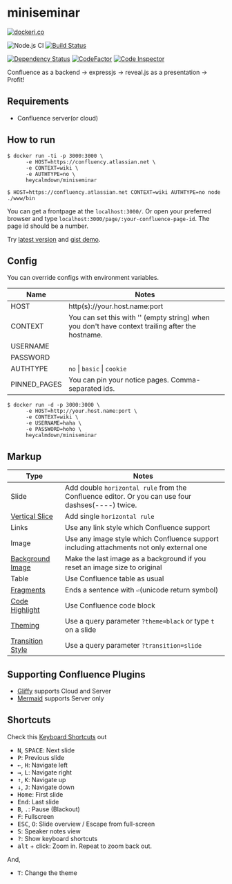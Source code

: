# miniseminar

[![dockeri.co](http://dockeri.co/image/heycalmdown/miniseminar)](https://registry.hub.docker.com/heycalmdown/miniseminar/)

![Node.js CI](https://github.com/heycalmdown/miniseminar/workflows/Node.js%20CI/badge.svg)
[![Build Status](https://travis-ci.org/heycalmdown/miniseminar.svg?branch=release-1.0)](https://travis-ci.org/heycalmdown/miniseminar)

[![Dependency Status](https://david-dm.org/heycalmdown/miniseminar/status.svg)](https://david-dm.org/heycalmdown/miniseminar)
[![CodeFactor](https://www.codefactor.io/repository/github/heycalmdown/miniseminar/badge)](https://www.codefactor.io/repository/github/heycalmdown/miniseminar)
[![Code Inspector](https://www.code-inspector.com/project/2465/status/svg)](https://www.code-inspector.com/project/dashboard/2465)


Confluence as a backend -> expressjs -> reveal.js as a presentation -> Profit!

## Requirements

* Confluence server(or cloud)

## How to run

```
$ docker run -ti -p 3000:3000 \
      -e HOST=https://confluency.atlassian.net \
      -e CONTEXT=wiki \
      -e AUTHTYPE=no \
      heycalmdown/miniseminar
```

```
$ HOST=https://confluency.atlassian.net CONTEXT=wiki AUTHTYPE=no node ./www/bin
```

You can get a frontpage at the `localhost:3000/`. Or open your preferred browser and type `localhost:3000/page/:your-confluence-page-id`. The page id should be a number.

Try [latest version](https://p4tc6mjgf2.execute-api.us-east-1.amazonaws.com/staging/) and [gist demo](https://p4tc6mjgf2.execute-api.us-east-1.amazonaws.com/staging/gist/heycalmdown/4a34ed420bdbffefa91b576dc9b8a6c3#/).

## Config

You can override configs with environment variables.

Name         | Notes
------------ | -----
HOST         | http(s)://your.host.name:port
CONTEXT      | You can set this with '' (empty string) when you don't have context trailing after the hostname.
USERNAME     |
PASSWORD     |
AUTHTYPE     | `no` \| `basic` \| `cookie`
PINNED_PAGES | You can pin your notice pages. Comma-separated ids. 
 
```
$ docker run -d -p 3000:3000 \
      -e HOST=http://your.host.name:port \
      -e CONTEXT=wiki \
      -e USERNAME=haha \
      -e PASSWORD=hoho \
      heycalmdown/miniseminar
```

## Markup

Type             | Notes
---------------- | -----
Slide            | Add double `horizontal rule` from the Confluence editor. Or you can use four dashses(----) twice.
[Vertical Slice](https://revealjs.com/#/2)   | Add single `horizontal rule`
Links            | Use any link style which Confluence support
Image            | Use any image style which Confluence support including attachments not only external one
[Background Image](https://revealjs.com/#/10/1) | Make the last image as a background if you reset an image size to original
Table            | Use Confluence table as usual
[Fragments](https://revealjs.com/#/fragments)        | Ends a sentence with `⏎`(unicode return symbol)
[Code Highlight](https://revealjs.com/#/13) | Use Confluence code block |
[Theming](https://revealjs.com/#/themes)          | Use a query parameter `?theme=black` or type `t` on a slide
[Transition Style](https://revealjs.com/#/transitions) | Use a query parameter `?transition=slide`


## Supporting Confluence Plugins

* [Gliffy](https://marketplace.atlassian.com/plugins/com.gliffy.integration.confluence/cloud/overview) supports Cloud and Server
* [Mermaid](https://marketplace.atlassian.com/plugins/org.anvard.atlassian.mermaid-plugin/server/overview) supports Server only


## Shortcuts 

Check this [Keyboard Shortcuts](https://github.com/hakimel/reveal.js/wiki/Keyboard-Shortcuts) out

* <kbd>N</kbd>, <kbd>SPACE</kbd>:	Next slide
* <kbd>P</kbd>: Previous slide
* <kbd>←</kbd>, <kbd>H</kbd>: Navigate left
* <kbd>→</kbd>, <kbd>L</kbd>: Navigate right
* <kbd>↑</kbd>, <kbd>K</kbd>: Navigate up
* <kbd>↓</kbd>, <kbd>J</kbd>: Navigate down
* <kbd>Home</kbd>: First slide
* <kbd>End</kbd>: Last slide
* <kbd>B</kbd>, <kbd>.</kbd>: Pause (Blackout)
* <kbd>F</kbd>: Fullscreen
* <kbd>ESC</kbd>, <kbd>O</kbd>: Slide overview / Escape from full-screen
* <kbd>S</kbd>: Speaker notes view
* <kbd>?</kbd>: Show keyboard shortcuts
* <kbd>alt</kbd> + click: Zoom in. Repeat to zoom back out.

And,

* <kbd>T</kbd>: Change the theme

